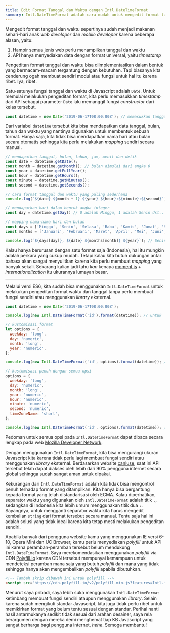 ```yaml
---
title: Edit Format Tanggal dan Waktu dengan Intl.DateTimeFormat
summary: Intl.DateTimeFormat adalah cara mudah untuk mengedit format tanggal dan waktu tanpa bikin ukuran Javascript jadi gemuk
---
```


Mengedit format tanggal dan waktu sepertinya sudah menjadi makanan sehari-hari anak *web developer* dan *mobile developer* karena beberapa alasan, yaitu:

1. Hampir semua jenis web perlu menampilkan tanggal dan waktu
2. API hanya menyediakan data dengan format universal, yaitu *timestamp*

Pengeditan format tanggal dan waktu bisa diimplementasikan dalam bentuk yang bermacam-macam tergantung dengan kebutuhan. Tapi biasanya kita cenderung ogah membuat sendiri modul atau fungsi untuk hal itu karena ribet. Iya, ribet.

Satu-satunya fungsi tanggal dan waktu di Javascript adalah `Date`. Untuk memulai melakukan pengeditan format, kita perlu memasukkan *timestamp* dari API sebagai parameter `Date` lalu memanggil fungsi *constructor* dari kelas tersebut.

``` js
const datetime = new Date('2019-06-17T08:00:00Z'); // memasukkan tanggal dengan format ISO 8601
```

Dari variabel `datetime` tersebut kita bisa mendapatkan data tanggal, bulan, tahun dan waktu yang nantinya digunakan untuk membentuk sebuah format. Hanya saja, kita tidak bisa mendapatkan nama hari atau bulan secara otomatis sehingga kita perlu melakukan *mapping* sendiri secara manual.

``` js
// mendapatkan tanggal, bulan, tahun, jam, menit dan detik
const date = datetime.getDate();
const month = datetime.getMonth(); // bulan dimulai dari angka 0
const year = datetime.getFullYear();
const hour = datetime.getHours();
const minute = datetime.getMinutes();
const second = datetime.getSeconds();

// cara format tanggal dan waktu yang paling sederhana
console.log(`${date}-${month + 1}-${year} ${hour}:${minute}:${second}`);

// mendapatkan hari dalam bentuk angka integer
const day = datetime.getDay() // 0 adalah Minggu, 1 adalah Senin dst..

// mapping nama-nama hari dan bulan
const days = ['Minggu', 'Senin', 'Selasa', 'Rabu', 'Kamis', 'Jumat', 'Sabtu'];
const months = ['Januari', 'Februari', 'Maret', 'April', 'Mei', 'Juni', 'Juli', 'Agustus', 'September', 'Oktober', 'November', 'Desember'];

console.log(`${days[day]}, ${date} ${months[month]} ${year}`); // Senin, 17 Juni 2019
```

Kalau hanya berurusan dengan satu format saja (Indonesia), hal itu mungkin adalah perkara yang cukup mudah. Tetapi kalau kita butuh dukungan antar bahasa akan sangat menyulitkan karena kita perlu membuat *mapping* yang banyak sekali. Sekarang kalian jadi tahu *kan* kenapa [moment.js](https://momentjs.com) + *internationalization* itu ukurannya lumayan besar.

---

Melalui versi ES6, kita sudah bisa menggunakan `Intl.DateTimeFormat` untuk melakukan pengeditan format waktu dan tanggal tanpa perlu membuat fungsi sendiri atau menggunakan *library* eksternal.

``` js
const datetime = new Date('2019-06-17T08:00:00Z');

console.log(new Intl.DateTimeFormat('id').format(datetime)); // untuk 'id' secara default mengembalikan format d/m/yyyy

// kustomisasi format
let options = {
  weekday: 'long',
  day: 'numeric',
  month: 'long',
  year: 'numeric',
};

console.log(new Intl.DateTimeFormat('id', options).format(datetime)); // Senin, 17 Juni 2019

// kustomisasi penuh dengan semua opsi
options = {
  weekday: 'long',
  day: 'numeric',
  month: 'long',
  year: 'numeric',
  hour: 'numeric',
  minute: 'numeric',
  second: 'numeric',
  timeZoneName: 'short',
};

console.log(new Intl.DateTimeFormat('id', options).format(datetime)); // Senin, 17 Juni 2019 15.00.00 WIB
```

Pedoman untuk semua opsi pada `Intl.DateTimeFormat` dapat dibaca secara lengkap pada web [Mozilla Developer Network](https://developer.mozilla.org/en-US/docs/Web/JavaScript/Reference/Global_Objects/DateTimeFormat).

Dengan menggunakan `Intl.DateTimeFormat`, kita bisa mengurangi ukuran Javascript kita karena tidak perlu lagi membuat fungsi sendiri atau menggunakan *library* eksternal. Berdasarkan website [caniuse](https://caniuse.com/#search=Intl), saat ini API tersebut telah dapat diakses oleh lebih dari 90% pengguna internet secara global sehingga sudah sangat aman untuk dipakai.

Kekurangan dari `Intl.DateTimeFormat` adalah kita tidak bisa mengontrol penuh terhadap format yang ditampilkan. Kita hanya bisa bergantung kepada format yang telah distandarisasi oleh ECMA. Kalau diperhatikan, separator waktu yang digunakan oleh `Intl.DateTimeFormat` adalah titik `.`, sedangkan di Indonesia kita lebih umum menggunakan titik dua `:`. Sayangnya, untuk mengganti separator waktu kita harus mengedit kembalian `string` dari format tersebut secara manual. Tentu saja hal ini adalah solusi yang tidak ideal karena kita tetap mesti melakukan pengeditan sendiri.

Apabila banyak dari pengguna website kamu yang menggunakan IE versi 6-10, Opera Mini dan UC Browser, kamu perlu menyediakan *polyfill* untuk API ini karena peramban-peramban tersebut belum mendukung `Intl.DateTimeFormat`. Saya merekomendasikan menggunakan *polyfill* via CDN [Polyfill.io](https://polyfill.io/v3/) karena CDN tersebut mempunyai kemampuan untuk mendeteksi peramban mana saja yang butuh *polyfill* dan mana yang tidak sehingga hanya akan mengembalikan *polyfill* apabila dibutuhkan.

``` html
<!-- Tambah skrip dibawah ini untuk polyfill -->
<script src="https://cdn.polyfill.io/v2/polyfill.min.js?features=Intl.~locale.id"></script>
```

Menurut saya pribadi, saya lebih suka menggunakan `Intl.DateTimeFormat` ketimbang membuat fungsi sendiri ataupun menggunakan *library*. Selain karena sudah mengikuti standar Javascript, kita juga tidak perlu ribet untuk memikirkan format yang belum tentu sesuai dengan standar. Perihal nanti hasil antarmukanya sedikit tidak sesuai dari arahan desainer, saya rela berargumen dengan mereka demi menghemat tiap KB Javascript yang sangat berharga bagi pengguna internet, *hehe*. Semoga membantu!
